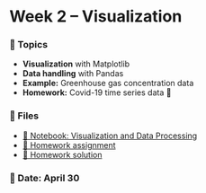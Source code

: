 # Week 2 – Visualization

### 🧠 Topics
- **Visualization** with Matplotlib
- **Data handling** with Pandas
- **Example:** Greenhouse gas concentration data 
- **Homework:** Covid-19 time series data 🦕



### 📂 Files
- [📘 Notebook: Visualization and Data Processing](matplotlib_pandas.ipynb)
- [📝 Homework assignment](week2_hw_covid.md)
- [📘 Homework solution](week2_hw_covid.ipynb)

### 📅 Date: April 30